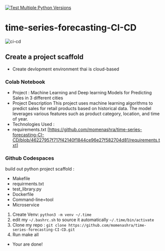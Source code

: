 [![Test Multiple Python Versions](https://github.com/momenashra/time-series-forecasting-CI-CD/actions/workflows/Continous_integration.yml/badge.svg)](https://github.com/momenashra/time-series-forecasting-CI-CD/actions/workflows/Continous_integration.yml)

# time-series-forecasting-CI-CD
![ci-cd](https://github.com/user-attachments/assets/a0f705be-b0c3-453e-8908-84ae13eda607)

## Create a project scaffold
* Create devlopment environment thai is cloud-based 
### Colab Notebook
* Project : Machine Learning and Deep learning Models for Predicting Sales in 3 different cities
* Project Description This project uses machine learning algorithms to predict sales for retail products based on historical data. The model leverages various features such as product category, location, and time of year.
* Technologies Used :
* ‎requirements.txt [https://github.com/momenashra/time-series-forecasting-CI-CD/blob/46227957f717f42140f1844ce96e27f582704d81/requirements.txt]
### Github Codespaces 
build out python project scaffold :
*  Makefile
*  requirments.txt
*  test_library.py
*  Dockerfile
*  Command-line=tool
*  Microservice

1. Create Venv: `python3 -m venv ~/.time`
2. edit my  `~/.bashrc.sh` to source it automatically `~/.time/bin/activate`
3. Clone my repo : `git clone https://github.com/momenashra/time-series-forecasting-CI-CD.git`
4. Run make all
* Your are done! 

